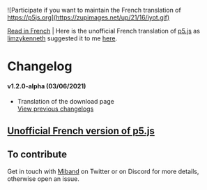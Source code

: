 ![Participate if you want to maintain the French translation of https://p5js.org](https://zupimages.net/up/21/16/iyot.gif)

[Read in French](https://github.com/LEMIBANDDEXARI/p5js-unofficial-french-translation) | Here is the unofficial French translation of [p5.js](https://p5js.org) as [limzykenneth](https://github.com/limzykenneth) suggested it to me [here](https://github.com/processing/p5.js/issues/5180).
# Changelog
#### v1.2.0-alpha (03/06/2021)
* Translation of the download page  
[View previous changelogs](https://github.com/LEMIBANDDEXARI/p5js-unofficial-french-translation/blob/main/changelog.md)

## [Unofficial French version of p5.js](https://p5js-unofficial-french-translation.vercel.app)

## To contribute
Get in touch with [Miband](https://github.com/LEMIBANDDEXARI) on Twitter or on Discord for more details, otherwise open an issue.
